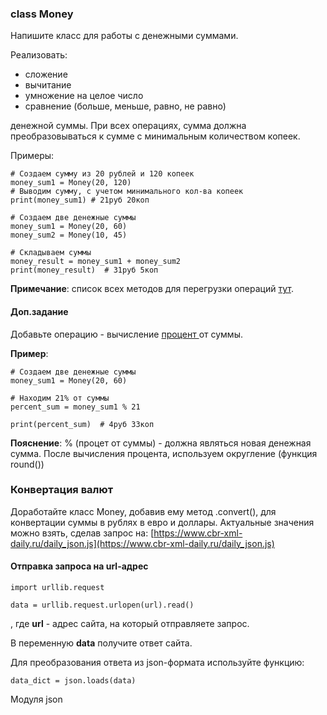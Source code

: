 ### class Money

Напишите класс для работы с денежными суммами.

Реализовать:



*   сложение
*   вычитание
*   умножение на целое число
*   сравнение (больше, меньше, равно, не равно)

денежной суммы. При всех операциях, сумма должна преобразовываться к сумме с минимальным количеством копеек.

Примеры:


```
# Создаем сумму из 20 рублей и 120 копеек
money_sum1 = Money(20, 120)
# Выводим сумму, с учетом минимального кол-ва копеек
print(money_sum1) # 21руб 20коп
```



```
# Создаем две денежные суммы
money_sum1 = Money(20, 60)
money_sum2 = Money(10, 45)

# Складываем суммы
money_result = money_sum1 + money_sum2
print(money_result)  # 31руб 5коп
```


**Примечание**: список всех методов для перегрузки операций [тут](https://pythonworld.ru/osnovy/peregruzka-operatorov.html).


#### Доп.задание

Добавьте операцию - вычисление <span style="text-decoration:underline;">процент </span>от суммы.

**Пример**:


```
# Создаем две денежные суммы
money_sum1 = Money(20, 60)

# Находим 21% от суммы
percent_sum = money_sum1 % 21

print(percent_sum)  # 4руб 33коп
```


**Пояснение**: % (процет от суммы) - должна являться новая денежная сумма. После вычисления процента, используем округление (функция round())


### Конвертация валют

Доработайте класс Money, добавив ему метод .convert(), для конвертации суммы в рублях в евро и доллары. Актуальные значения можно взять, сделав запрос на: [https://www.cbr-xml-daily.ru/daily_json.js](https://www.cbr-xml-daily.ru/daily_json.js)

#### Отправка запроса на url-адрес


```
import urllib.request

data = urllib.request.urlopen(url).read()
```


, где **url** - адрес сайта, на который отправляете запрос.

В переменную **data** получите ответ сайта.

Для преобразования ответа из json-формата используйте функцию:
```
data_dict = json.loads(data)
```
Модуля json
